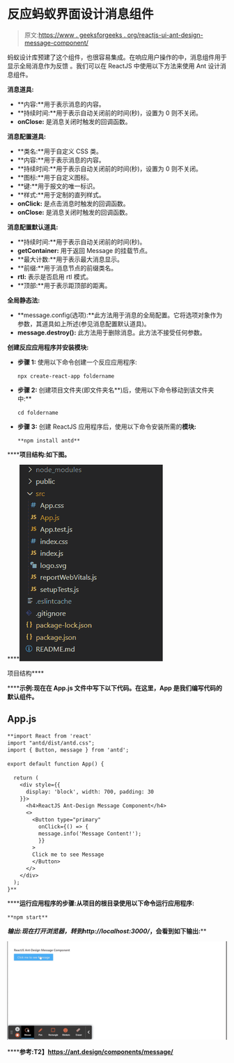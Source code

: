 # 反应蚂蚁界面设计消息组件

> 原文:[https://www . geeksforgeeks . org/reactjs-ui-ant-design-message-component/](https://www.geeksforgeeks.org/reactjs-ui-ant-design-message-component/)

蚂蚁设计库预建了这个组件，也很容易集成。在响应用户操作的中，消息组件用于显示全局消息作为反馈 。我们可以在 ReactJS 中使用以下方法来使用 Ant 设计消息组件。

**消息道具:**

*   **内容:**用于表示消息的内容。
*   **持续时间:**用于表示自动关闭前的时间(秒)，设置为 0 则不关闭。
*   **onClose:** 是消息关闭时触发的回调函数。

**消息配置道具:**

*   **类名:**用于自定义 CSS 类。
*   **内容:**用于表示消息的内容。
*   **持续时间:**用于表示自动关闭前的时间(秒)，设置为 0 则不关闭。
*   **图标:**用于自定义图标。
*   **键:**用于报文的唯一标识。
*   **样式:**用于定制的直列样式。
*   **onClick:** 是点击消息时触发的回调函数。
*   **onClose:** 是消息关闭时触发的回调函数。

**消息配置默认道具:**

*   **持续时间:**用于表示自动关闭前的时间(秒)。
*   **getContainer:** 用于返回 Message 的挂载节点。
*   **最大计数:**用于表示最大消息显示。
*   **前缀:**用于消息节点的前缀类名。
*   **rtl:** 表示是否启用 rtl 模式。
*   **顶部:**用于表示距顶部的距离。

**全局静态法:**

*   **message.config(选项):**此方法用于消息的全局配置。它将选项对象作为参数，其道具如上所述(参见消息配置默认道具)。
*   **message.destroy():** 此方法用于删除消息。此方法不接受任何参数。

**创建反应应用程序并安装模块:**

*   **步骤 1:** 使用以下命令创建一个反应应用程序:

    ```
    npx create-react-app foldername
    ```

*   **步骤 2:** 创建项目文件夹(即文件夹名**)后，使用以下命令移动到该文件夹中:**

    ```
    cd foldername
    ```

*   **步骤 3:** 创建 ReactJS 应用程序后，使用以下命令安装所需的****模块:****

    ```
    **npm install antd**
    ```

******项目结构:**如下图。****

****![](img/f04ae0d8b722a9fff0bd9bd138b29c23.png)

项目结构**** 

******示例:**现在在 **App.js** 文件中写下以下代码。在这里，App 是我们编写代码的默认组件。****

## ****App.js****

```
**import React from 'react'
import "antd/dist/antd.css";
import { Button, message } from 'antd';

export default function App() {

  return (
    <div style={{
      display: 'block', width: 700, padding: 30
    }}>
      <h4>ReactJS Ant-Design Message Component</h4>
      <>
        <Button type="primary" 
          onClick={() => {
          message.info('Message Content!');
          }}
        >
        Click me to see Message
        </Button>
      </>
    </div>
  );
}**
```

******运行应用程序的步骤:**从项目的根目录使用以下命令运行应用程序:****

```
**npm start**
```

******输出:**现在打开浏览器，转到***http://localhost:3000/***，会看到如下输出:****

****![](img/0e6731dcfa79224a40c69de7fc462afc.png)****

******参考:**T2】https://ant.design/components/message/****